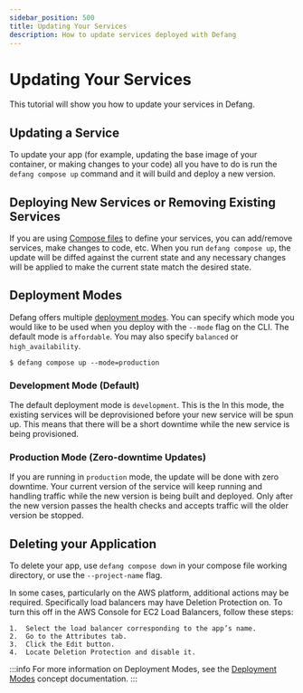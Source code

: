 ```yaml
---
sidebar_position: 500
title: Updating Your Services
description: How to update services deployed with Defang
---
```


# Updating Your Services

This tutorial will show you how to update your services in Defang.

## Updating a Service

To update your app (for example, updating the base image of your container, or making changes to your code) all you have to do is run the `defang compose up` command and it will build and deploy a new version.

## Deploying New Services or Removing Existing Services

If you are using [Compose files](../concepts/compose.md) to define your services, you can add/remove services, make changes to code, etc. When you run `defang compose up`, the update will be diffed against the current state and any necessary changes will be applied to make the current state match the desired state.

## Deployment Modes

Defang offers multiple [deployment modes](/docs/concepts/deployment-modes). You can specify which mode you would like to be used when you deploy with the `--mode` flag on the CLI. The default mode is `affordable`. You may also specify `balanced` or `high_availability`.

```shell
$ defang compose up --mode=production
```

### Development Mode (Default)

The default deployment mode is `development`. This is the In this mode, the existing services will be deprovisioned before your new service will be spun up. This means that there will be a short downtime while the new service is being provisioned.

### Production Mode (Zero-downtime Updates)

If you are running in `production` mode, the update will be done with zero downtime. Your current version of the service will keep running and handling traffic while the new version is being built and deployed. Only after the new version passes the health checks and accepts traffic will the older version be stopped.

## Deleting your Application

To delete your app, use `defang compose down` in your compose file working directory, or use the `--project-name` flag.

In some cases, particularly on the AWS platform, additional actions may be required. Specifically load balancers may have Deletion Protection on. To turn this off in the AWS Console for EC2 Load Balancers, follow these steps:

	1.	Select the load balancer corresponding to the app’s name.
	2.	Go to the Attributes tab.
	3.	Click the Edit button.
	4.	Locate Deletion Protection and disable it.

:::info
For more information on Deployment Modes, see the [Deployment Modes](/docs/concepts/deployment-modes) concept documentation.
:::
